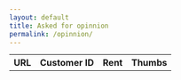 ```yaml
---
layout: default
title: Asked for opinnion 
permalink: /opinnion/
---
```


<table style="margin: 10px auto 0px auto;">
    <tr>
        <th>URL</th>
        <th>Customer ID</th>
        <th>Rent</th>
        <th>Thumbs</th>
    </tr>
</table>

<script src="\assets\jquery\jquery-3.3.1.min.js"></script>

<!-- <script type = "text/javascript">   -->
<script>  
    sendOpinion(positive) {   
        alert("how are you");  
    }  
</script>  

<script>
    $.ajax(
        {
            "headers": { 
                "Accept": "application/json",
                "Content-Type": "application/json"
            },    
            "dataType": "json",
            "type": "GET",
            "url": "http://localhost:8080/opinnionsData",
            "success": function(response)
            {
                for (var i = 0; i != 2; ++i)
                $("table").append("
                <tr> <td>ame</td> 
                <td>Cusomer ID</td> 
                <td>Ret</td> 
                <td> <button class='thumb-up' onclick="sendOpinion(True)"></button> 
                <button class='thumb-down' onclick="sendOpinion(False)"></button></td></tr>")
            }
        });
</script>
